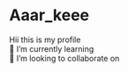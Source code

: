 # Aaar_keee
Hii this is my profile <br/>
🌱 I’m currently learning <br/>
👯 I’m looking to collaborate on
